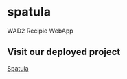 # spatula
WAD2 Recipie WebApp

## Visit our deployed project
[Spatula](https://nathanwelsh8.pythonanywhere.com)
